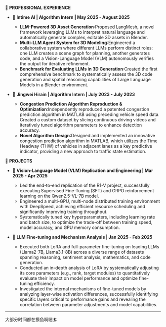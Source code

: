 📁 **PROFESSIONAL EXPERIENCE**

- 🤖 **Intime AI | Algorithm Intern | May 2025 - August 2025**
  - **LLM-Powered 3D Asset Generation**:Proposed LangMesh, a novel framework leveraging LLMs to interpret natural language and automatically generate complex, editable 3D assets in Blender.
  - **Multi-LLM Agent System for 3D Modeling**:Engineered a collaborative system where different LLMs perform distinct roles: one LLM creates a scene graph for planning, another generates code, and a Vision-Language Model (VLM) autonomously verifies the output for iterative refinement.
  - **Benchmark for Evaluating LLMs in 3D Generation**:Created the first comprehensive benchmark to systematically assess the 3D code generation and spatial reasoning capabilities of Large Language Models in a Blender environment.


- 🚗 **Jingwei Hirain | Algorithm Intern | July 2023 - July 2023**
  - **Congestion Prediction Algorithm Reproduction & Optimization**:Independently reproduced a patented congestion prediction algorithm in MATLAB using preceding vehicle speed data. Created a custom dataset by slicing continuous driving videos and iteratively tuned algorithm parameters to enhance detection accuracy.
  - **Novel Algorithm Design**:Designed and implemented an innovative congestion prediction algorithm in MATLAB, which utilizes the Time Headway (THW) of vehicles in adjacent lanes as a key predictive indicator, providing a new approach to traffic state estimation.

🔧 **PROJECTS**

- 🧠 **Vision-Language Model (VLM) Replication and Engineering | Mar 2025 - Apr 2025**
  - Led the end-to-end replication of the R1-V project, successfully executing Supervised Fine-Tuning (SFT) and GRPO reinforcement learning on the Qwen2.5-VL-7B model.
  - Engineered a multi-GPU, multi-node distributed training environment with DeepSpeed, achieving efficient resource scheduling and significantly improving training throughput.
  - Systematically tuned key hyperparameters, including learning rate and batch size, to optimize the trade-off between training speed, model accuracy, and GPU memory consumption.


- 🧬 **LLM Fine-tuning and Mechanism Analysis | Jan 2025 - Feb 2025**
  - Executed both LoRA and full-parameter fine-tuning on leading LLMs (Llama2-7B, Llama3.1-8B) across a diverse range of datasets spanning reasoning, sentiment analysis, mathematics, and code generation.
  - Conducted an in-depth analysis of LoRA by systematically adjusting its core parameters (e.g., rank, target modules) to quantitatively evaluate their impact on model performance and optimize fine-tuning efficiency.
  - Investigated the internal mechanisms of fine-tuned models by analyzing layer-wise activation differences, successfully identifying specific layers critical to performance gains and revealing the correlation between parameter adjustments and model capabilities.

---

大部分时间都在摸鱼啊嗯🏄‍